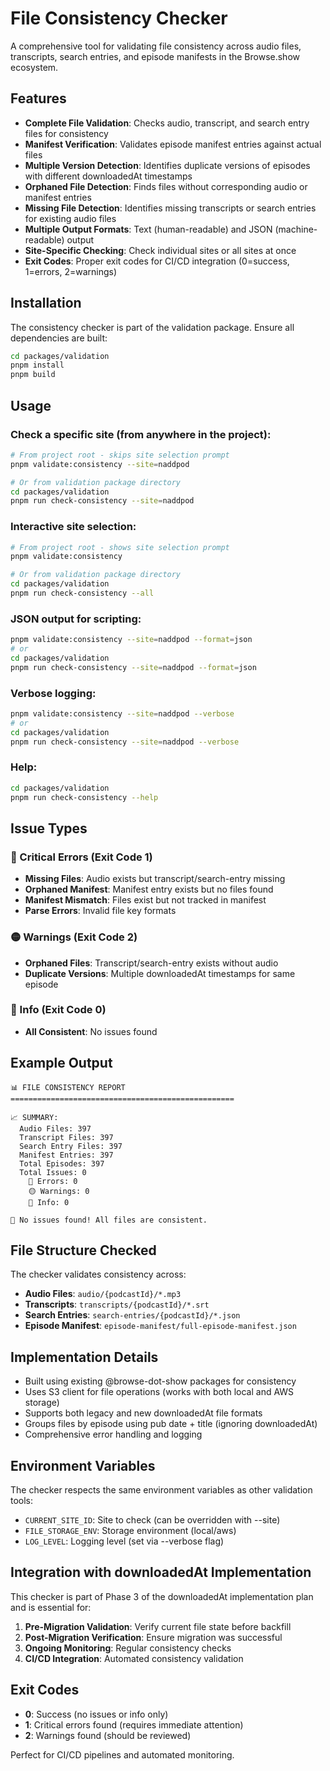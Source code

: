 # File Consistency Checker

A comprehensive tool for validating file consistency across audio files, transcripts, search entries, and episode manifests in the Browse.show ecosystem.

## Features

- **Complete File Validation**: Checks audio, transcript, and search entry files for consistency
- **Manifest Verification**: Validates episode manifest entries against actual files
- **Multiple Version Detection**: Identifies duplicate versions of episodes with different downloadedAt timestamps
- **Orphaned File Detection**: Finds files without corresponding audio or manifest entries
- **Missing File Detection**: Identifies missing transcripts or search entries for existing audio files
- **Multiple Output Formats**: Text (human-readable) and JSON (machine-readable) output
- **Site-Specific Checking**: Check individual sites or all sites at once
- **Exit Codes**: Proper exit codes for CI/CD integration (0=success, 1=errors, 2=warnings)

## Installation

The consistency checker is part of the validation package. Ensure all dependencies are built:

```bash
cd packages/validation
pnpm install
pnpm build
```

## Usage

### Check a specific site (from anywhere in the project):
```bash
# From project root - skips site selection prompt
pnpm validate:consistency --site=naddpod

# Or from validation package directory
cd packages/validation
pnpm run check-consistency --site=naddpod
```

### Interactive site selection:
```bash
# From project root - shows site selection prompt
pnpm validate:consistency

# Or from validation package directory
cd packages/validation
pnpm run check-consistency --all
```

### JSON output for scripting:
```bash
pnpm validate:consistency --site=naddpod --format=json
# or
cd packages/validation
pnpm run check-consistency --site=naddpod --format=json
```

### Verbose logging:
```bash
pnpm validate:consistency --site=naddpod --verbose
# or
cd packages/validation
pnpm run check-consistency --site=naddpod --verbose
```

### Help:
```bash
cd packages/validation
pnpm run check-consistency --help
```

## Issue Types

### 🔴 Critical Errors (Exit Code 1)
- **Missing Files**: Audio exists but transcript/search-entry missing
- **Orphaned Manifest**: Manifest entry exists but no files found
- **Manifest Mismatch**: Files exist but not tracked in manifest
- **Parse Errors**: Invalid file key formats

### 🟡 Warnings (Exit Code 2)
- **Orphaned Files**: Transcript/search-entry exists without audio
- **Duplicate Versions**: Multiple downloadedAt timestamps for same episode

### 🔵 Info (Exit Code 0)
- **All Consistent**: No issues found

## Example Output

```
📊 FILE CONSISTENCY REPORT
==================================================

📈 SUMMARY:
  Audio Files: 397
  Transcript Files: 397
  Search Entry Files: 397
  Manifest Entries: 397
  Total Episodes: 397
  Total Issues: 0
    🔴 Errors: 0
    🟡 Warnings: 0
    🔵 Info: 0

🎉 No issues found! All files are consistent.
```

## File Structure Checked

The checker validates consistency across:

- **Audio Files**: `audio/{podcastId}/*.mp3`
- **Transcripts**: `transcripts/{podcastId}/*.srt`
- **Search Entries**: `search-entries/{podcastId}/*.json`
- **Episode Manifest**: `episode-manifest/full-episode-manifest.json`

## Implementation Details

- Built using existing @browse-dot-show packages for consistency
- Uses S3 client for file operations (works with both local and AWS storage)
- Supports both legacy and new downloadedAt file formats
- Groups files by episode using pub date + title (ignoring downloadedAt)
- Comprehensive error handling and logging

## Environment Variables

The checker respects the same environment variables as other validation tools:

- `CURRENT_SITE_ID`: Site to check (can be overridden with --site)
- `FILE_STORAGE_ENV`: Storage environment (local/aws)
- `LOG_LEVEL`: Logging level (set via --verbose flag)

## Integration with downloadedAt Implementation

This checker is part of Phase 3 of the downloadedAt implementation plan and is essential for:

1. **Pre-Migration Validation**: Verify current file state before backfill
2. **Post-Migration Verification**: Ensure migration was successful
3. **Ongoing Monitoring**: Regular consistency checks
4. **CI/CD Integration**: Automated consistency validation

## Exit Codes

- **0**: Success (no issues or info only)
- **1**: Critical errors found (requires immediate attention)
- **2**: Warnings found (should be reviewed)

Perfect for CI/CD pipelines and automated monitoring. 